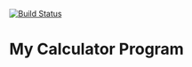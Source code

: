 [![Build Status](https://travis-ci.org/jankikhatri/IS218.svg?branch=master)](https://travis-ci.org/jankikhatri/IS218)
# My Calculator Program
